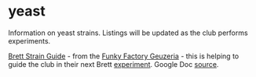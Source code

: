 # yeast
Information on yeast strains.  Listings will be updated as the club performs experiments.

[Brett Strain Guide](brett.md) - from the [Funky Factory Geuzeria](http://www.funkfactorygeuzeria.com/) - this is helping to guide the club in their next Brett [experiment](https://docs.google.com/spreadsheets/d/16iPASgzKxuWV9rdxNuHapbL8KU1T2L1kHV5YP2e1St0/pubhtml?gid=0&single=true).  Google Doc [source](https://docs.google.com/spreadsheet/pub?key=0Ahxhhp2MlTn-dEJLOXhoVUlMcTNKUHJCSXVGSEM3dWc&gid=0).